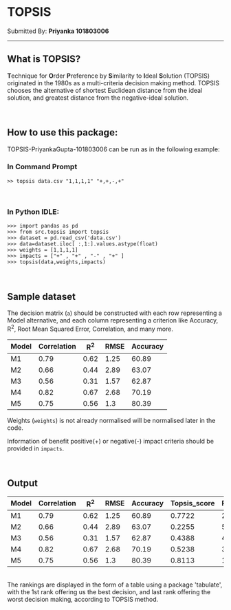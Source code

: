 # TOPSIS


Submitted By: **Priyanka 101803006**

***

## What is TOPSIS?

**T**echnique for **O**rder **P**reference by **S**imilarity to **I**deal **S**olution 
(TOPSIS) originated in the 1980s as a multi-criteria decision making method.
TOPSIS chooses the alternative of shortest Euclidean distance from the ideal solution, 
and greatest distance from the negative-ideal solution. 

<br>

## How to use this package:

TOPSIS-PriyankaGupta-101803006  can be run as in the following example:



### In Command Prompt
```
>> topsis data.csv "1,1,1,1" "+,+,-,+"
```
<br>

### In Python IDLE:
```
>>> import pandas as pd
>>> from src.topsis import topsis
>>> dataset = pd.read_csv('data.csv')
>>> data=dataset.iloc[ :,1:].values.astype(float)
>>> weights = [1,1,1,1]
>>> impacts = ["+" , "+" , "-" , "+" ]
>>> topsis(data,weights,impacts)
```

<br>

## Sample dataset

The decision matrix (`a`) should be constructed with each row representing a Model alternative, and each column representing a criterion like Accuracy, R<sup>2</sup>, Root Mean Squared Error, Correlation, and many more.

Model | Correlation | R<sup>2</sup> | RMSE | Accuracy
------------ | ------------- | ------------ | ------------- | ------------
M1 |	0.79 | 0.62	| 1.25 | 60.89
M2 |  0.66 | 0.44	| 2.89 | 63.07
M3 |	0.56 | 0.31	| 1.57 | 62.87
M4 |	0.82 | 0.67	| 2.68 | 70.19
M5 |	0.75 | 0.56	| 1.3	 | 80.39

Weights (`weights`) is not already normalised will be normalised later in the code.

Information of benefit positive(+) or negative(-) impact criteria should be provided in `impacts`.

<br>

## Output


Model | Correlation | R<sup>2</sup> | RMSE | Accuracy | Topsis_score | Rank
------------ | ------------- | ------------ | ------------- | ------------ | ------------- | ------------- 
M1 |	0.79 | 0.62	| 1.25 | 60.89 | 0.7722 | 2
M2 |  0.66 | 0.44	| 2.89 | 63.07 | 0.2255 | 5
M3 |	0.56 | 0.31	| 1.57 | 62.87 | 0.4388 | 4
M4 |	0.82 | 0.67	| 2.68 | 70.19 | 0.5238 | 3
M5 |	0.75 | 0.56	| 1.3	 | 80.39 | 0.8113 | 1


<br>
The rankings are displayed in the form of a table using a package 'tabulate', with the 1st rank offering us the best decision, and last rank offering the worst decision making, according to TOPSIS method.


